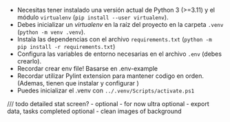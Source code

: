 - Necesitas tener instalado una versión actual de Python 3 (>=3.11) y el módulo `virtualenv` (`pip install --user virtualenv`).
- Debes inicializar un *virtualenv* en la raíz del proyecto en la carpeta `.venv` (`python -m venv .venv`).
- Instala las dependencias con el archivo `requirements.txt` (`python -m pip install -r requirements.txt`)
- Configura las variables de entorno necesarias en el archivo `.env` (debes crearlo).
- Recordar crear env file! Basarse en .env-example
- Recordar utilizar Pylint extension para mantener codigo en orden. (Ademas, tienen que instalar y configurar )
- Puedes inicializar el .venv con `../.venv/Scripts/activate.ps1`

///
todo
detailed stat screen? - optional - for now
ultra optional - export data, tasks completed
optional - clean images of background
